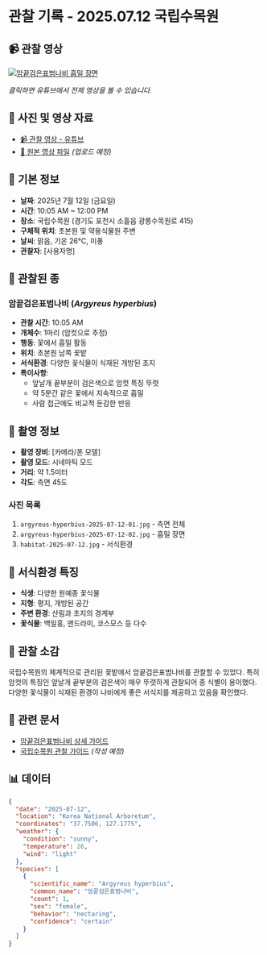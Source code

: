 # 관찰 기록 - 2025.07.12 국립수목원

## 📹 관찰 영상

[![암끝검은표범나비 흡밀 장면]([https://img.youtube.com/vi/your-video-id/maxresdefault.jpg)](https://youtube.com/watch?v=your-video-id](https://youtube.com/shorts/asI-UK9Gmjc?feature=share))

*클릭하면 유튜브에서 전체 영상을 볼 수 있습니다.*

## 📸 사진 및 영상 자료
- [📹 관찰 영상 - 유튜브](https://youtube.com/watch?v=your-video-id)
- [📱 원본 영상 파일](../../../videos/butterflies/argyreus-hyperbius-2025-07-12.mp4) *(업로드 예정)*

## 📅 기본 정보
- **날짜**: 2025년 7월 12일 (금요일)
- **시간**: 10:05 AM ~ 12:00 PM
- **장소**: 국립수목원 (경기도 포천시 소흘읍 광릉수목원로 415)
- **구체적 위치**: 초본원 및 약용식물원 주변
- **날씨**: 맑음, 기온 26°C, 미풍
- **관찰자**: [사용자명]

## 🦋 관찰된 종

### 암끝검은표범나비 (*Argyreus hyperbius*)
- **관찰 시간**: 10:05 AM
- **개체수**: 1마리 (암컷으로 추정)
- **행동**: 꽃에서 흡밀 활동
- **위치**: 초본원 남쪽 꽃밭
- **서식환경**: 다양한 꽃식물이 식재된 개방된 초지
- **특이사항**: 
  - 앞날개 끝부분이 검은색으로 암컷 특징 뚜렷
  - 약 5분간 같은 꽃에서 지속적으로 흡밀
  - 사람 접근에도 비교적 둔감한 반응

## 📸 촬영 정보
- **촬영 장비**: [카메라/폰 모델]
- **촬영 모드**: 시네마틱 모드
- **거리**: 약 1.5미터
- **각도**: 측면 45도

### 사진 목록
1. `argyreus-hyperbius-2025-07-12-01.jpg` - 측면 전체
2. `argyreus-hyperbius-2025-07-12-02.jpg` - 흡밀 장면
3. `habitat-2025-07-12.jpg` - 서식환경

## 🌿 서식환경 특징
- **식생**: 다양한 원예종 꽃식물
- **지형**: 평지, 개방된 공간
- **주변 환경**: 산림과 초지의 경계부
- **꽃식물**: 백일홍, 맨드라미, 코스모스 등 다수

## 💭 관찰 소감
국립수목원의 체계적으로 관리된 꽃밭에서 암끝검은표범나비를 관찰할 수 있었다. 특히 암컷의 특징인 앞날개 끝부분의 검은색이 매우 뚜렷하게 관찰되어 종 식별이 용이했다. 다양한 꽃식물이 식재된 환경이 나비에게 좋은 서식지를 제공하고 있음을 확인했다.

## 🔗 관련 문서
- [암끝검은표범나비 상세 가이드](../../../docs/species-guides/butterflies/argyreus-hyperbius.md)
- [국립수목원 관찰 가이드](../../../docs/locations/korea-national-arboretum.md) *(작성 예정)*

## 📊 데이터
```json
{
  "date": "2025-07-12",
  "location": "Korea National Arboretum",
  "coordinates": "37.7506, 127.1775",
  "weather": {
    "condition": "sunny",
    "temperature": 26,
    "wind": "light"
  },
  "species": [
    {
      "scientific_name": "Argyreus hyperbius",
      "common_name": "암끝검은표범나비",
      "count": 1,
      "sex": "female",
      "behavior": "nectaring",
      "confidence": "certain"
    }
  ]
}
